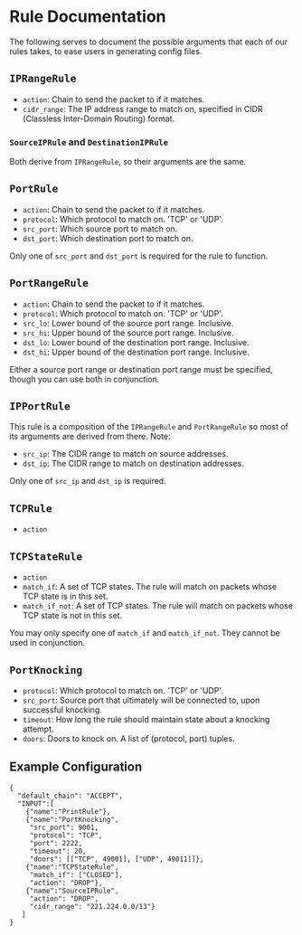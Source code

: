 # Rule Documentation

The following serves to document the possible arguments that each of our rules
takes, to ease users in generating config files.

## `IPRangeRule`

- `action`: Chain to send the packet to if it matches.
- `cidr_range`: The IP address range to match on, specified in CIDR (Classless Inter-Domain Routing) format.

### `SourceIPRule` and `DestinationIPRule`

Both derive from `IPRangeRule`, so their arguments are the same.

## `PortRule`

- `action`: Chain to send the packet to if it matches.
- `protocol`: Which protocol to match on. 'TCP' or 'UDP'.
- `src_port`: Which source port to match on.
- `dst_port`: Which destination port to match on.

Only one of `src_port` and `dst_port` is required for the rule to function.

## `PortRangeRule`

- `action`: Chain to send the packet to if it matches.
- `protocol`: Which protocol to match on. 'TCP' or 'UDP'.
- `src_lo`: Lower bound of the source port range. Inclusive.
- `src_hi`: Upper bound of the source port range. Inclusive.
- `dst_lo`: Lower bound of the destination port range. Inclusive.
- `dst_hi`: Upper bound of the destination port range. Inclusive.

Either a source port range or destination port range must be specified, though
you can use both in conjunction.

## `IPPortRule`

This rule is a composition of the `IPRangeRule` and `PortRangeRule` so most of
its arguments are derived from there. Note:

- `src_ip`: The CIDR range to match on source addresses.
- `dst_ip`: The CIDR range to match on destination addresses.

Only one of `src_ip` and `dst_ip` is required.

## `TCPRule`

- `action`

## `TCPStateRule`

- `action`
- `match_if`: A set of TCP states. The rule will match on packets whose TCP state is in this set.
- `match_if_not`: A set of TCP states. The rule will match on packets whose TCP state is not in this set.

You may only specify one of `match_if` and `match_if_not`. They cannot be used
in conjunction.

## `PortKnocking`

- `protocol`: Which protocol to match on. 'TCP' or 'UDP'.
- `src_port`: Source port that ultimately will be connected to, upon successful knocking.
- `timeout`: How long the rule should maintain state about a knocking attempt.
- `doors`: Doors to knock on. A list of (protocol, port) tuples.

## Example Configuration

```
{
  "default_chain": "ACCEPT",
  "INPUT":[
    {"name":"PrintRule"},
    {"name":"PortKnocking",
     "src_port": 9001,
     "protocol": "TCP",
     "port": 2222,
     "timeout": 20,
     "doors": [["TCP", 49001], ["UDP", 49011]]},
    {"name":"TCPStateRule",
     "match_if": ["CLOSED"],
     "action": "DROP"},
    {"name":"SourceIPRule",
     "action": "DROP",
     "cidr_range": "221.224.0.0/13"}
   ]
}
```
